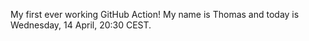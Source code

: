 My first ever working GitHub Action!
My name is Thomas and today is Wednesday, 14 April, 20:30 CEST. 
